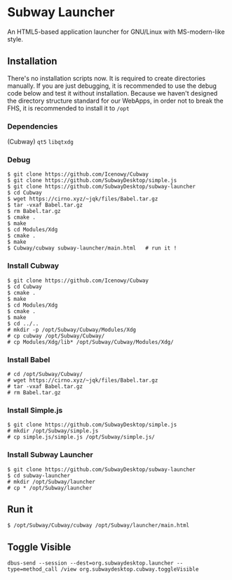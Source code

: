 # Subway Launcher

An HTML5-based application launcher for GNU/Linux with MS-modern-like style.

## Installation

There's no installation scripts now. It is required to create directories manually.
If you are just debugging, it is recommended to use the debug code below and test it without installation.
Because we haven't designed the directory structure standard for our WebApps, in order not to break the FHS, it is recommended to install it to `/opt`

### Dependencies

(Cubway)
`qt5` `libqtxdg`

### Debug
```
$ git clone https://github.com/Icenowy/Cubway
$ git clone https://github.com/SubwayDesktop/simple.js
$ git clone https://github.com/SubwayDesktop/subway-launcher
$ cd Cubway
$ wget https://cirno.xyz/~jqk/files/Babel.tar.gz
$ tar -vxaf Babel.tar.gz
$ rm Babel.tar.gz
$ cmake .
$ make
$ cd Modules/Xdg
$ cmake .
$ make
$ Cubway/cubway subway-launcher/main.html   # run it !
```

### Install Cubway
```
$ git clone https://github.com/Icenowy/Cubway
$ cd Cubway
$ cmake .
$ make
$ cd Modules/Xdg
$ cmake .
$ make
$ cd ../..
# mkdir -p /opt/Subway/Cubway/Modules/Xdg
# cp cubway /opt/Subway/Cubway/
# cp Modules/Xdg/lib* /opt/Subway/Cubway/Modules/Xdg/
```
### Install Babel
```
# cd /opt/Subway/Cubway/
# wget https://cirno.xyz/~jqk/files/Babel.tar.gz
# tar -vxaf Babel.tar.gz
# rm Babel.tar.gz
```
### Install Simple.js
```
$ git clone https://github.com/SubwayDesktop/simple.js
# mkdir /opt/Subway/simple.js
# cp simple.js/simple.js /opt/Subway/simple.js/
```
### Install Subway Launcher
```
$ git clone https://github.com/SubwayDesktop/subway-launcher
$ cd subway-launcher
# mkdir /opt/Subway/launcher
# cp * /opt/Subway/launcher
```

## Run it

```
$ /opt/Subway/Cubway/cubway /opt/Subway/launcher/main.html
```

## Toggle Visible

```
dbus-send --session --dest=org.subwaydesktop.launcher --type=method_call /view org.subwaydesktop.cubway.toggleVisible
```
